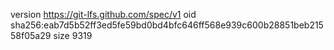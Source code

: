 version https://git-lfs.github.com/spec/v1
oid sha256:eab7d5b52ff3ed5fe59bd0bd4bfc646ff568e939c600b28851beb21558f05a29
size 9319
